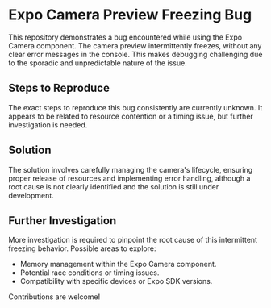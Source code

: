 # Expo Camera Preview Freezing Bug

This repository demonstrates a bug encountered while using the Expo Camera component.  The camera preview intermittently freezes, without any clear error messages in the console. This makes debugging challenging due to the sporadic and unpredictable nature of the issue.

## Steps to Reproduce

The exact steps to reproduce this bug consistently are currently unknown.  It appears to be related to resource contention or a timing issue, but further investigation is needed.

## Solution

The solution involves carefully managing the camera's lifecycle, ensuring proper release of resources and implementing error handling, although a root cause is not clearly identified and the solution is still under development.

## Further Investigation

More investigation is required to pinpoint the root cause of this intermittent freezing behavior. Possible areas to explore:

*   Memory management within the Expo Camera component.
*   Potential race conditions or timing issues.
*   Compatibility with specific devices or Expo SDK versions.

Contributions are welcome!
